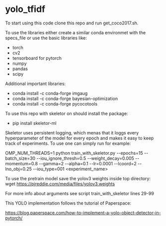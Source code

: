 # yolo_tfidf

To start using this code clone this repo and run get_coco2017.sh.

To use the libraries either create a similar conda environmet with the specs_file or 
use the basic libraries like:

* torch 
* cv2
* tensorboard for pytorch
* numpy
* pandas
* scipy

Additional important libraries:

* conda install -c conda-forge imgaug
* conda install -c conda-forge bayesian-optimization
* conda install -c conda-forge pycocotools


To use this repo with skeletor on should install the package:
* pip install skeletor-ml 

Skeletor uses persistent logging, which menas that it loggs every hyperparameter of the model for every epoch and makes it easy to keep track of experiments.
To use one can simply run for example:

OMP_NUM_THREADS=1 python train_with_skeletor.py  --epochs=15 --batch_size=30 --iou_ignore_thresh=0.5 --weight_decay=0.005 --momentum=0.8 --gamma=2 --alpha=0.1  --lr=0.0001  --lcoord=2 --lno_obj=0.25 --iou_type=001 <experiment_name> 

To use the pretrain model save the yolov3 weights inside top directory:
wget https://pjreddie.com/media/files/yolov3.weights

For more info about arguments see script train_with_skeletor lines 29-99

This YOLO implementation follows the tutorial of Paperspace:

https://blog.paperspace.com/how-to-implement-a-yolo-object-detector-in-pytorch/